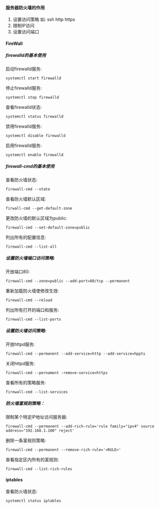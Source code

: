 #### 服务器防火墙的作用

1. 设置访问策略 如: ssh http https
2. 限制IP访问
3. 设置访问端口

#### FireWall

##### firewalld的基本使用

启动firewalld服务:

```
systemctl start firewalld
```

停止firewalld服务:

```
systemctl stop firewalld
```

查看firewalld状态:

```
systemctl status firewalld
```

禁用firewalld服务:

```
systemctl disable firewalld
```

启用firewalld服务:

```
systemctl enable firewalld
```

##### firewall-cmd的基本使用

查看防火墙状态:

```
firewall-cmd --state
```

查看防火墙默认区域:

```
firwall-cmd --get-default-zone
```

更改防火墙的默认区域为public:

```
firewall-cmd --set-default-zone=public
```

列出所有的配置信息:

```
firewall-cmd --list-all
```

##### 设置防火墙端口访问策略:

开放端口80:

```
firewall-cmd --zone=public --add-port=80/tcp --permanent
```

重新加载防火墙使修改生效:

```
firewall-cmd --reload
```

列出所有打开的端口和服务:

```
firewall-cmd --list-ports
```

##### 设置防火墙访问策略:

开放httpd服务:

```
firewall-cmd --permanent --add-service=http --add-service=hppts
```

关闭httpd服务:

```
firewall-cmd --pernament -remove-service=https
```

查看所有的策略服务:

```
firewall-cmd --list-services
```

##### 防火墙富规则策略：

限制某个特定IP地址访问服务器:

```
firewall-cmd --permanent --add-rich-rule='rule family="ipv4" source address="192.168.1.100" reject'
```

删除一条富规则策略:

```
firewall-cmd --permanent --remove-rich-rule='<RULE>'
```

查看指定区内所有的富规则:

```
firewall-cmd --list-rich-rules
```

#### iptables

查看防火墙状态:

```
systemctl status iptables
```







